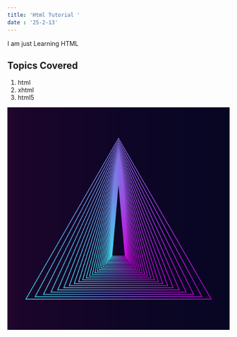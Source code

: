 ```yaml
---
title: 'Html Tutorial '
date : '25-2-13'
---
```


I am just Learning HTML

## Topics Covered 

1. html
2. xhtml
3. html5 


![Post](./post1.jpg)